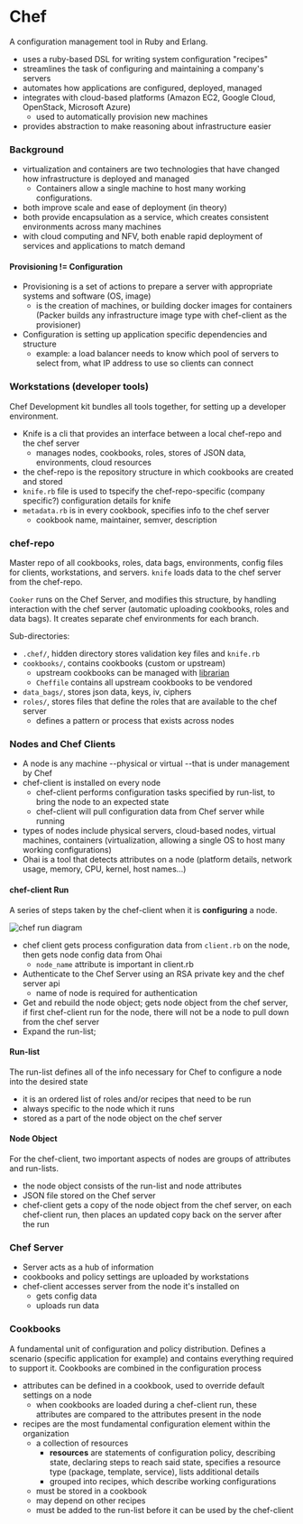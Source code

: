 # Chef
A configuration management tool in Ruby and Erlang. 
- uses a ruby-based DSL for writing system configuration "recipes"
- streamlines the task of configuring and maintaining a company's servers 
- automates how applications are configured, deployed, managed
- integrates with cloud-based platforms (Amazon EC2, Google Cloud, OpenStack, Microsoft Azure)
  - used to automatically provision new machines 
- provides abstraction to make reasoning about infrastructure easier

### Background
- virtualization and containers are two technologies that have changed how infrastructure is deployed and managed
  - Containers allow a single machine to host many working configurations.
- both improve scale and ease of deployment (in theory)
- both provide encapsulation as a service, which creates consistent environments across many machines
- with cloud computing and NFV, both enable rapid deployment of services and applications to match demand

#### Provisioning != Configuration
- Provisioning is a set of actions to prepare a server with appropriate systems and software (OS, image)
  - is the creation of machines, or building docker images for containers (Packer builds any infrastructure image type with chef-client as the provisioner)  
- Configuration is setting up application specific dependencies and structure
  - example: a load balancer needs to know which pool of servers to select from, what IP address to use so clients can connect
 
### Workstations (developer tools)
Chef Development kit bundles all tools together, for setting up a developer environment.
- Knife is a cli that provides an interface between a local chef-repo and the chef server
  - manages nodes, cookbooks, roles, stores of JSON data, environments, cloud resources
- the chef-repo is the repository structure in which cookbooks are created and stored
- `knife.rb` file is used to tspecify the chef-repo-specific (company specific?) configuration details for knife
- `metadata.rb` is in every cookbook, specifies info to the chef server
  - cookbook name, maintainer, semver, description

### chef-repo
Master repo of all cookbooks, roles, data bags, environments, config files for clients, workstations, and servers. `knife` loads data to the chef server from the chef-repo. 

`Cooker` runs on the Chef Server, and modifies this structure, by handling interaction with the chef server (automatic uploading cookbooks, roles and data bags). It creates separate chef environments for each branch.

Sub-directories:
- `.chef/`, hidden directory stores validation key files and `knife.rb`
- `cookbooks/`, contains cookbooks (custom or upstream)
  - upstream cookbooks can be managed with [librarian](https://github.com/applicationsonline/librarian-chef)
  - `Cheffile` contains all upstream cookbooks to be vendored 
- `data_bags/`, stores json data, keys, iv, ciphers
- `roles/`, stores files that define the roles that are available to the chef server
  - defines a pattern or process that exists across nodes

### Nodes and Chef Clients
- A node is any machine --physical or virtual --that is under management by Chef
- chef-client is installed on every node
  - chef-client performs configuration tasks specified by run-list, to bring the node to an expected state
  - chef-client will pull configuration data from Chef server while running
- types of nodes include physical servers, cloud-based nodes, virtual machines, containers (virtualization, allowing a single OS to host many working configurations)
- Ohai is a tool that detects attributes on a node (platform details, network usage, memory, CPU, kernel, host names...)

#### chef-client Run
A series of steps taken by the chef-client when it is **configuring** a node.

![chef run diagram](https://docs.chef.io/_images/chef_run.png)

- chef client gets process configuration data from `client.rb` on the node, then gets node config data from Ohai
  - `node_name` attribute is important in client.rb
- Authenticate to the Chef Server using an RSA private key and the chef server api
  - name of node is required for authentication
- Get and rebuild the node object; gets node object from the chef server, if first chef-client run for the node, there will not be a node to pull down from the chef server 
- Expand the run-list; 

#### Run-list 
The run-list defines all of the info necessary for Chef to configure a node into the desired state
- it is an ordered list of roles and/or recipes that need to be run
- always specific to the node which it runs
- stored as a part of the node object on the chef server

#### Node Object
For the chef-client, two important aspects of nodes are groups of attributes and run-lists. 
- the node object consists of the run-list and node attributes
- JSON file stored on the Chef server 
- chef-client gets a copy of the node object from the chef server, on each chef-client run, then places an updated copy back on the server after the run

### Chef Server
- Server acts as a hub of information
- cookbooks and policy settings are uploaded by workstations
- chef-client accesses server from the node it's installed on
  - gets config data
  - uploads run data

### Cookbooks
A fundamental unit of configuration and policy distribution. Defines a scenario (specific application for example) and contains everything required to support it. Cookbooks are combined in the configuration process
- attributes can be defined in a cookbook, used to override default settings on a node
  - when cookbooks are loaded during a chef-client run, these attributes are compared to the attributes present in the node
- recipes are the most fundamental configuration element within the organization
  - a collection of resources
    - **resources** are statements of configuration policy, describing state, declaring steps to reach said state, specifies a resource type (package, template, service), lists additional details
    - grouped into recipes, which describe working configurations
  - must be stored in a cookbook
  - may depend on other recipes 
  - must be added to the run-list before it can be used by the chef-client
